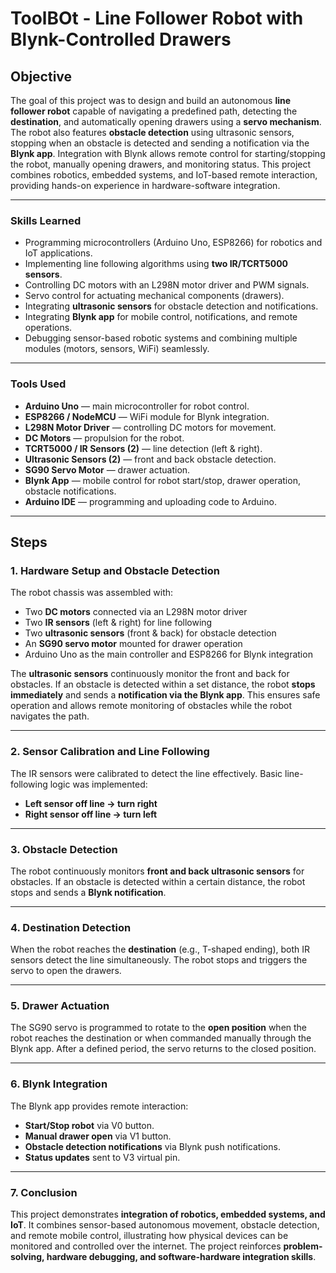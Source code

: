 # ToolBOt - Line Follower Robot with Blynk-Controlled Drawers

## Objective
The goal of this project was to design and build an autonomous **line follower robot** capable of navigating a predefined path, detecting the **destination**, and automatically opening drawers using a **servo mechanism**. The robot also features **obstacle detection** using ultrasonic sensors, stopping when an obstacle is detected and sending a notification via the **Blynk app**. Integration with Blynk allows remote control for starting/stopping the robot, manually opening drawers, and monitoring status. This project combines robotics, embedded systems, and IoT-based remote interaction, providing hands-on experience in hardware-software integration.

---

### Skills Learned

- Programming microcontrollers (Arduino Uno, ESP8266) for robotics and IoT applications.  
- Implementing line following algorithms using **two IR/TCRT5000 sensors**.  
- Controlling DC motors with an L298N motor driver and PWM signals.  
- Servo control for actuating mechanical components (drawers).  
- Integrating **ultrasonic sensors** for obstacle detection and notifications.  
- Integrating **Blynk app** for mobile control, notifications, and remote operations.  
- Debugging sensor-based robotic systems and combining multiple modules (motors, sensors, WiFi) seamlessly.  

---

### Tools Used

- **Arduino Uno** — main microcontroller for robot control.  
- **ESP8266 / NodeMCU** — WiFi module for Blynk integration.  
- **L298N Motor Driver** — controlling DC motors for movement.  
- **DC Motors** — propulsion for the robot.  
- **TCRT5000 / IR Sensors (2)** — line detection (left & right).  
- **Ultrasonic Sensors (2)** — front and back obstacle detection.  
- **SG90 Servo Motor** — drawer actuation.  
- **Blynk App** — mobile control for robot start/stop, drawer operation, obstacle notifications.  
- **Arduino IDE** — programming and uploading code to Arduino.  

---

## Steps

### 1. Hardware Setup and Obstacle Detection
The robot chassis was assembled with:  
- Two **DC motors** connected via an L298N motor driver  
- Two **IR sensors** (left & right) for line following  
- Two **ultrasonic sensors** (front & back) for obstacle detection  
- An **SG90 servo motor** mounted for drawer operation  
- Arduino Uno as the main controller and ESP8266 for Blynk integration  

The **ultrasonic sensors** continuously monitor the front and back for obstacles. If an obstacle is detected within a set distance, the robot **stops immediately** and sends a **notification via the Blynk app**. This ensures safe operation and allows remote monitoring of obstacles while the robot navigates the path.


---

### 2. Sensor Calibration and Line Following
The IR sensors were calibrated to detect the line effectively. Basic line-following logic was implemented:  
- **Left sensor off line → turn right**  
- **Right sensor off line → turn left**  


---

### 3. Obstacle Detection
The robot continuously monitors **front and back ultrasonic sensors** for obstacles. If an obstacle is detected within a certain distance, the robot stops and sends a **Blynk notification**.


---

### 4. Destination Detection
When the robot reaches the **destination** (e.g., T-shaped ending), both IR sensors detect the line simultaneously. The robot stops and triggers the servo to open the drawers.

---

### 5. Drawer Actuation
The SG90 servo is programmed to rotate to the **open position** when the robot reaches the destination or when commanded manually through the Blynk app. After a defined period, the servo returns to the closed position.

---

### 6. Blynk Integration
The Blynk app provides remote interaction:  
- **Start/Stop robot** via V0 button.  
- **Manual drawer open** via V1 button.  
- **Obstacle detection notifications** via Blynk push notifications.  
- **Status updates** sent to V3 virtual pin.  

---

### 7. Conclusion
This project demonstrates **integration of robotics, embedded systems, and IoT**. It combines sensor-based autonomous movement, obstacle detection, and remote mobile control, illustrating how physical devices can be monitored and controlled over the internet. The project reinforces **problem-solving, hardware debugging, and software-hardware integration skills**.
